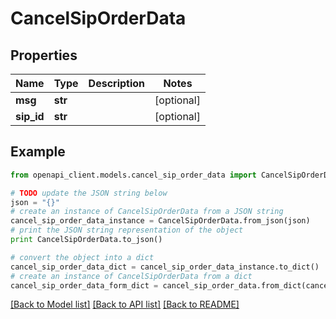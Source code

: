 # CancelSipOrderData


## Properties

Name | Type | Description | Notes
------------ | ------------- | ------------- | -------------
**msg** | **str** |  | [optional] 
**sip_id** | **str** |  | [optional] 

## Example

```python
from openapi_client.models.cancel_sip_order_data import CancelSipOrderData

# TODO update the JSON string below
json = "{}"
# create an instance of CancelSipOrderData from a JSON string
cancel_sip_order_data_instance = CancelSipOrderData.from_json(json)
# print the JSON string representation of the object
print CancelSipOrderData.to_json()

# convert the object into a dict
cancel_sip_order_data_dict = cancel_sip_order_data_instance.to_dict()
# create an instance of CancelSipOrderData from a dict
cancel_sip_order_data_form_dict = cancel_sip_order_data.from_dict(cancel_sip_order_data_dict)
```
[[Back to Model list]](../README.md#documentation-for-models) [[Back to API list]](../README.md#documentation-for-api-endpoints) [[Back to README]](../README.md)


